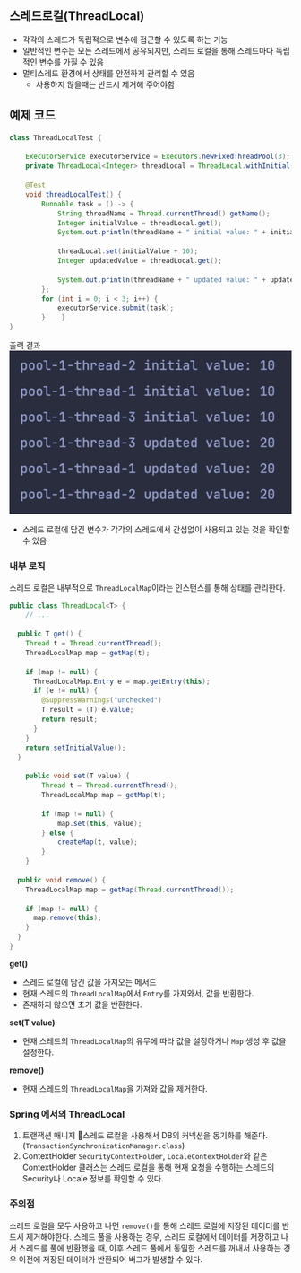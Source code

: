## 스레드로컬(ThreadLocal)
- 각각의 스레드가 독립적으로 변수에 접근할 수 있도록 하는 기능
- 일반적인 변수는 모든 스레드에서 공유되지만, 스레드 로컬을 통해 스레드마다 독립적인 변수를 가질 수 있음
- 멀티스레드 환경에서 상태를 안전하게 관리할 수 있음
    - 사용하지 않을때는 반드시 제거해 주어야함
## 예제 코드
```java
class ThreadLocalTest {  
  
    ExecutorService executorService = Executors.newFixedThreadPool(3);  
    private ThreadLocal<Integer> threadLocal = ThreadLocal.withInitial(() -> 10);  // 스레드 로컬 초기화
  
    @Test  
    void threadLocalTest() {  
        Runnable task = () -> {  
            String threadName = Thread.currentThread().getName();  
            Integer initialValue = threadLocal.get();  
            System.out.println(threadName + " initial value: " + initialValue);  
  
            threadLocal.set(initialValue + 10);  
            Integer updatedValue = threadLocal.get();  
  
            System.out.println(threadName + " updated value: " + updatedValue);  
        };  
        for (int i = 0; i < 3; i++) {  
            executorService.submit(task);  
        }    }  
}
```
출력 결과
<img src="../images/1.png" />
- 스레드 로컬에 담긴 변수가 각각의 스레드에서 간섭없이 사용되고 있는 것을 확인할 수 있음

### 내부 로직
스레드 로컬은 내부적으로 `ThreadLocalMap`이라는 인스턴스를 통해 상태를 관리한다.
```java
public class ThreadLocal<T> {
	// ...
	
  public T get() {
    Thread t = Thread.currentThread();
    ThreadLocalMap map = getMap(t);
    
    if (map != null) {
      ThreadLocalMap.Entry e = map.getEntry(this);
      if (e != null) {
        @SuppressWarnings("unchecked")
        T result = (T) e.value;
        return result;
      }
    }
    return setInitialValue();
  }
  
    public void set(T value) {
        Thread t = Thread.currentThread();
        ThreadLocalMap map = getMap(t);
        
        if (map != null) {
            map.set(this, value);
        } else {
            createMap(t, value);
        }
    }
    
  public void remove() {
    ThreadLocalMap map = getMap(Thread.currentThread());

    if (map != null) {
      map.remove(this);
    }
  }
}
```
**get()**
- 스레드 로컬에 담긴 값을 가져오는 메서드
- 현재 스레드의 `ThreadLocalMap`에서 `Entry`를 가져와서, 값을 반환한다.
- 존재하지 않으면 초기 값을 반환한다.

**set(T value)**
-  현재 스레드의 `ThreadLocalMap`의 유무에 따라 값을 설정하거나 `Map` 생성 후 값을 설정한다.

**remove()**
- 현재 스레드의 `ThreadLocalMap`을 가져와 값을 제거한다.

### Spring 에서의 ThreadLocal
1. 트랜잭션 매니저
   스레드 로컬을 사용해서 DB의 커넥션을 동기화를 해준다.(`TransactionSynchronizationManager.class`)
2. ContextHolder
   `SecurityContextHolder`, `LocaleContextHolder`와 같은 ContextHolder 클래스는 스레드 로컬을 통해 현재 요청을 수행하는 스레드의 Security나 Locale 정보를 확인할 수 있다.
### 주의점
스레드 로컬을 모두 사용하고 나면 `remove()`를 통해 스레드 로컬에 저장된 데이터를 반드시 제거해야한다. 스레드 풀을 사용하는 경우, 스레드 로컬에서 데이터를 저장하고 나서 스레드를 풀에 반환했을 때, 이후 스레드 풀에서 동일한 스레드를 꺼내서 사용하는 경우 이전에 저장된 데이터가 반환되어 버그가 발생할 수 있다.
